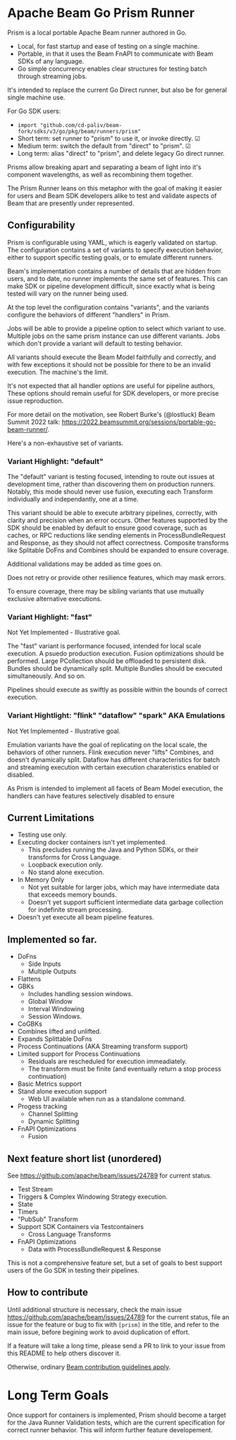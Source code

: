 <!--
    Licensed to the Apache Software Foundation (ASF) under one
    or more contributor license agreements.  See the NOTICE file
    distributed with this work for additional information
    regarding copyright ownership.  The ASF licenses this file
    to you under the Apache License, Version 2.0 (the
    "License"); you may not use this file except in compliance
    with the License.  You may obtain a copy of the License at

      http://www.apache.org/licenses/LICENSE-2.0

    Unless required by applicable law or agreed to in writing,
    software distributed under the License is distributed on an
    "AS IS" BASIS, WITHOUT WARRANTIES OR CONDITIONS OF ANY
    KIND, either express or implied.  See the License for the
    specific language governing permissions and limitations
    under the License.
-->

# Apache Beam Go Prism Runner

Prism is a local portable Apache Beam runner authored in Go.

* Local, for fast startup and ease of testing on a single machine.
* Portable, in that it uses the Beam FnAPI to communicate with Beam SDKs of any language.
* Go simple concurrency enables clear structures for testing batch through streaming jobs.

It's intended to replace the current Go Direct runner, but also be for general
single machine use.

For Go SDK users:
  - `import "github.com/cd-paliv/beam-fork/sdks/v3/go/pkg/beam/runners/prism"`
  - Short term: set runner to "prism" to use it, or invoke directly. &#x2611;
  - Medium term: switch the default from "direct" to "prism". &#x2611;
  - Long term: alias "direct" to "prism", and delete legacy Go direct runner.

Prisms allow breaking apart and separating a beam of light into
it's component wavelengths, as well as recombining them together.

The Prism Runner leans on this metaphor with the goal of making it
easier for users and Beam SDK developers alike to test and validate
aspects of Beam that are presently under represented.

## Configurability

Prism is configurable using YAML, which is eagerly validated on startup.
The configuration contains a set of variants to specify execution behavior,
either to support specific testing goals, or to emulate different runners.

Beam's implementation contains a number of details that are hidden from
users, and to date, no runner implements the same set of features. This
can make SDK or pipeline development difficult, since exactly what is
being tested will vary on the runner being used.

At the top level the configuration contains "variants", and the variants
configure the behaviors of different "handlers" in Prism.

Jobs will be able to provide a pipeline option to select which variant to
use. Multiple jobs on the same prism instance can use different variants.
Jobs which don't provide a variant will default to testing behavior.

All variants should execute the Beam Model faithfully and correctly,
and with few exceptions it should not be possible for there to be an
invalid execution. The machine's the limit.

It's not expected that all handler options are useful for pipeline authors,
These options should remain useful for SDK developers,
or more precise issue reproduction.

For more detail on the motivation, see Robert Burke's (@lostluck) Beam Summit 2022 talk:
https://2022.beamsummit.org/sessions/portable-go-beam-runner/.

Here's a non-exhaustive set of variants.

### Variant Highlight: "default"

The "default" variant is testing focused, intending to route out issues at development
time, rather than discovering them on production runners. Notably, this mode should
never use fusion, executing each Transform individually and independantly, one at a time.

This variant should be able to execute arbitrary pipelines, correctly, with clarity and
precision when an error occurs. Other features supported by the SDK should be enabled by default to
ensure good coverage, such as caches, or RPC reductions like sending elements in
ProcessBundleRequest and Response, as they should not affect correctness. Composite
transforms like Splitable DoFns and Combines should be expanded to ensure coverage.

Additional validations may be added as time goes on.

Does not retry or provide other resilience features, which may mask errors.

To ensure coverage, there may be sibling variants that use mutually exclusive alternative
executions.

### Variant Highlight: "fast"

Not Yet Implemented - Illustrative goal.

The "fast" variant is performance focused, intended for local scale execution.
A psuedo production execution. Fusion optimizations should be performed.
Large PCollection should be offloaded to persistent disk. Bundles should be
dynamically split. Multiple Bundles should be executed simultaneously. And so on.

Pipelines should execute as swiftly as possible within the bounds of correct
execution.

### Variant Hightlight: "flink" "dataflow" "spark" AKA Emulations

Not Yet Implemented - Illustrative goal.

Emulation variants have the goal of replicating on the local scale,
the behaviors of other runners. Flink execution never "lifts" Combines, and
doesn't dynamically split. Dataflow has different characteristics for batch
and streaming execution with certain execution charateristics enabled or
disabled.

As Prism is intended to implement all facets of Beam Model execution, the handlers
can have features selectively disabled to ensure

## Current Limitations

* Testing use only.
* Executing docker containers isn't yet implemented.
    * This precludes running the Java and Python SDKs, or their transforms for Cross Language.
    * Loopback execution only.
    * No stand alone execution.
* In Memory Only
    * Not yet suitable for larger jobs, which may have intermediate data that exceeds memory bounds.
    * Doesn't yet support sufficient intermediate data garbage collection for indefinite stream processing.
* Doesn't yet execute all beam pipeline features.

## Implemented so far.

* DoFns
    * Side Inputs
    * Multiple Outputs
* Flattens
* GBKs
    * Includes handling session windows.
    * Global Window
    * Interval Windowing
    * Session Windows.
* CoGBKs
* Combines lifted and unlifted.
* Expands Splittable DoFns
* Process Continuations (AKA Streaming transform support)
* Limited support for Process Continuations
  * Residuals are rescheduled for execution immeadiately.
  * The transform must be finite (and eventually return a stop process continuation)
* Basic Metrics support
* Stand alone execution support
  * Web UI available when run as a standalone command.
* Progess tracking
    * Channel Splitting
    * Dynamic Splitting
* FnAPI Optimizations
  * Fusion

## Next feature short list (unordered)

See https://github.com/apache/beam/issues/24789 for current status.

* Test Stream
* Triggers & Complex Windowing Strategy execution.
* State
* Timers
* "PubSub" Transform
* Support SDK Containers via Testcontainers
  * Cross Language Transforms
* FnAPI Optimizations
  * Data with ProcessBundleRequest & Response

This is not a comprehensive feature set, but a set of goals to best
support users of the Go SDK in testing their pipelines.

## How to contribute

Until additional structure is necessary, check the main issue
https://github.com/apache/beam/issues/24789 for the current
status, file an issue for the feature or bug to fix with `[prism]`
in the title, and refer to the main issue, before begining work
to avoid duplication of effort.

If a feature will take a long time, please send a PR to
link to your issue from this README to help others discover it.

Otherwise, ordinary [Beam contribution guidelines apply](https://beam.apache.org/contribute/).

# Long Term Goals

Once support for containers is implemented, Prism should become a target
for the Java Runner Validation tests, which are the current specification
for correct runner behavior. This will inform further feature developement.
